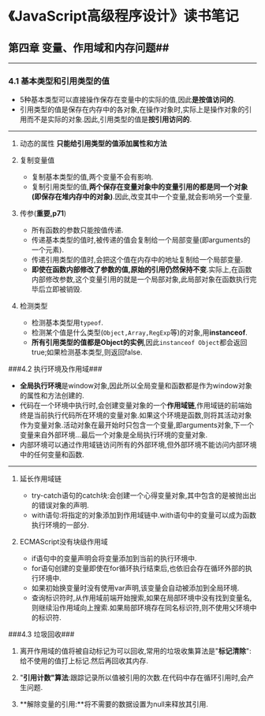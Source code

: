 # 《JavaScript高级程序设计》读书笔记 #

## 第四章  变量、作用域和内存问题##

----------
### 4.1 基本类型和引用类型的值 ###
- 5种基本类型可以直接操作保存在变量中的实际的值,因此**是按值访问的**.
- 引用类型的值是保存在内存中的各对象,在操作对象时,实际上是操作对象的引用而不是实际的对象.因此,引用类型的值是**按引用访问的**.

----------

1. 动态的属性
	**只能给引用类型的值添加属性和方法**

2. 复制变量值
	- 复制基本类型的值,两个变量不会有影响.
	- 复制引用类型的值,**两个保存在变量对象中的变量引用的都是同一个对象(即保存在堆内存中的对象)**.因此,改变其中一个变量,就会影响另一个变量.

3. 传参(**重要,p71**)
	- 所有函数的参数只能按值传递.
	- 传递基本类型的值时,被传递的值会复制给一个局部变量(即arguments的一个元素).
	- 传递引用类型的值时,会把这个值在内存中的地址复制给一个局部变量.
	- **即使在函数内部修改了参数的值,原始的引用仍然保持不变**.实际上,在函数内部修改参数,这个变量引用的就是一个局部对象,此局部对象在函数执行完毕后立即被销毁.

4. 检测类型
	- 检测基本类型用`typeof`.
	- 检测某个值是什么类型(`Object,Array,RegExp`等)的对象,用**instanceof**.
	- **所有引用类型的值都是Object的实例**,因此`instanceof Object`都会返回true;如果检测基本类型,则返回false.

###4.2 执行环境及作用域###
- **全局执行环境**是window对象,因此所以全局变量和函数都是作为window对象的属性和方法创建的.
- 代码在一个环境中执行时,会创建变量对象的一个**作用域链**,作用域链的前端始终是当前执行代码所在环境的变量对象.如果这个环境是函数,则将其活动对象作为变量对象.活动对象在最开始时只包含一个变量,即arguments对象,下一个变量来自外部环境...最后一个对象是全局执行环境的变量对象.
- 内部环境可以通过作用域链访问所有的外部环境,但外部环境不能访问内部环境中的任何变量和函数.

----------
1. 延长作用域链
	- try-catch语句的catch块:会创建一个心得变量对象,其中包含的是被抛出出的错误对象的声明.
	- with语句:将指定的对象添加到作用域链中.with语句中的变量可以成为函数执行环境的一部分.
	
2. ECMAScript没有块级作用域
	- if语句中的变量声明会将变量添加到当前的执行环境中.
	- for语句创建的变量即使在for循环执行结束后,也依旧会存在循环外部的执行环境中.
	- 如果初始换变量时没有使用var声明,该变量会自动被添加到全局环境.
	- 查询标识符时,从作用域前端开始搜索,如果在局部环境中没有找到变量名,则继续沿作用域向上搜索.如果局部环境存在同名标识符,则不使用父环境中的标识符.

###4.3 垃圾回收###
1. 离开作用域的值将被自动标记为可以回收,常用的垃圾收集算法是"**标记清除**":给不使用的值打上标记.然后再回收其内存.

2. "**引用计数"算法**:跟踪记录所以值被引用的次数.在代码中存在循环引用时,会产生问题.

3. **解除变量的引用:**将不需要的数据设置为null来释放其引用.
